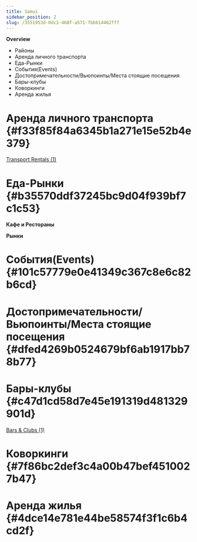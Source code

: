 ```yaml
---
title: Samui
sidebar_position: 2
slug: /3551953d-0dc1-468f-a571-fbbb14462fff
---
```




**Overview**

- Районы
- Аренда личного транспорта
- Еда-Рынки
- События(Events)
- Достопримечательности/Вьюпоинты/Места стоящие посещения
- Бары-клубы
- Коворкинги
- Аренда жилья

# Аренда личного транспорта {#f33f85f84a6345b1a271e15e52b4e379}


[Transport Rentals (1)](3cdbe7d6-8113-4c81-b9eb-361191a570b3)


# Еда-Рынки {#b35570ddf37245bc9d04f939bf7c1c53}


**Кафе и Рестораны**


**Рынки**


# События(Events) {#101c57779e0e41349c367c8e6c82b6cd}


# Достопримечательности/Вьюпоинты/Места стоящие посещения {#dfed4269b0524679bf6ab1917bb78b77}


# Бары-клубы {#c47d1cd58d7e45e191319d481329901d}


[Bars & Clubs (1)](80a2106d-d14c-47e2-be42-f2f4c3bfbe24)


# Коворкинги {#7f86bc2def3c4a00b47bef4510027b47}


# Аренда жилья {#4dce14e781e44be58574f3f1c6b4cd2f}

